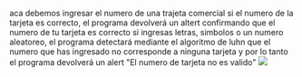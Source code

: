 aca debemos ingresar el numero de una trajeta comercial
si el numero de la tarjeta es correcto, el programa devolverá un altert confirmando que el numero de tu tarjeta es correcto
si ingresas letras, simbolos o un numero aleatoreo, el programa detectará mediante el algoritmo de luhn que el numero que has ingresado no corresponde a ninguna tarjeta y por lo tanto el programa devolverá un alert "El numero de tarjeta no es valido"
![](https://www.lucidchart.com/invitations/accept/be38b0a7-5bbb-4e5a-9eff-55fb6f4c5bc2)